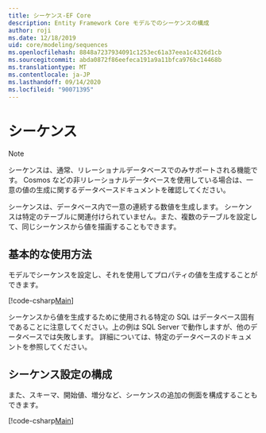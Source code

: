 ```yaml
---
title: シーケンス-EF Core
description: Entity Framework Core モデルでのシーケンスの構成
author: roji
ms.date: 12/18/2019
uid: core/modeling/sequences
ms.openlocfilehash: 8848a7237934091c1253ec61a37eea1c4326d1cb
ms.sourcegitcommit: abda0872f86eefeca191a9a11bfca976bc14468b
ms.translationtype: MT
ms.contentlocale: ja-JP
ms.lasthandoff: 09/14/2020
ms.locfileid: "90071395"
---
```

# <a name="sequences"></a>シーケンス

> [!NOTE]  
> シーケンスは、通常、リレーショナルデータベースでのみサポートされる機能です。 Cosmos などの非リレーショナルデータベースを使用している場合は、一意の値の生成に関するデータベースドキュメントを確認してください。

シーケンスは、データベース内で一意の連続する数値を生成します。 シーケンスは特定のテーブルに関連付けられていません。また、複数のテーブルを設定して、同じシーケンスから値を描画することもできます。

## <a name="basic-usage"></a>基本的な使用方法

モデルでシーケンスを設定し、それを使用してプロパティの値を生成することができます。

[!code-csharp[Main](../../../samples/core/Modeling/FluentAPI/Sequence.cs?name=Sequence&highlight=3,7)]

シーケンスから値を生成するために使用される特定の SQL はデータベース固有であることに注意してください。上の例は SQL Server で動作しますが、他のデータベースでは失敗します。 詳細については、特定のデータベースのドキュメントを参照してください。

## <a name="configuring-sequence-settings"></a>シーケンス設定の構成

また、スキーマ、開始値、増分など、シーケンスの追加の側面を構成することもできます。

[!code-csharp[Main](../../../samples/core/Modeling/FluentAPI/SequenceConfiguration.cs?name=SequenceConfiguration&highlight=3-5)]
